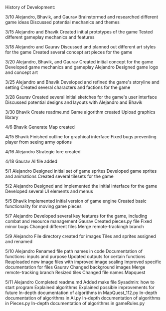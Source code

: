 History of Development:

3/10
Alejandro, Bhavik, and Gaurav
Brainstormed and researched different game ideas
Discussed potential mechanics and themes

3/15
Alejandro and Bhavik
Created initial prototypes of the game
Tested different gameplay mechanics and features

3/18
Alejandro and Gaurav
Discussed and planned out different art styles for the game
Created several concept art pieces for the game

3/20
Alejandro, Bhavik, and Gaurav
Created initial concept for the game
Developed game mechanics and gameplay
Alejandro
Designed game logo and concept art

3/25
Alejandro and Bhavik
Developed and refined the game's storyline and setting
Created several characters and factions for the game

3/28
Gaurav
Created several initial sketches for the game's user interface
Discussed potential designs and layouts with Alejandro and Bhavik

3/30
Bhavik
Create readme.md
Game algorithm created
Upload graphics library

4/6
Bhavik
Generate Map created

4/15
Bhavik
Finished outline for graphical interface
Fixed bugs preventing player from seeing army options

4/16
Alejandro 
Strategic lore created 

4/18
Gaurav
AI file added

5/1
Alejandro
Designed initial set of game sprites
Developed game sprites and animations
Created several tilesets for the game

5/2
Alejandro
Designed and implemented the initial interface for the game
Developed several UI elements and menus

5/5
Bhavik
Implemented initial version of game engine
Created basic functionality for moving game pieces

5/7
Alejandro
Developed several key features for the game, including combat and resource management
Gaurav
Created pieces.py file
Fixed minor bugs
Changed different files Merge remote-trackingh branch

5/9
Alejandro 
File directory created for images
Tiles and sprites assigned and renamed 

5/10
Alejandro 
Renamed file path names in code
Documentation of functions: inputs and purpose
Updated outputs for certain functions
Reuploaded new image files with improved image scaling
Improved specific documentation for files
Gaurav
Changed background images
Merge remote-tracking branch
Resized tiles
Changed file names Mapquest

5/11
Alejandro
Completed readme.md
Added make file
Sysadmin: how to start program
Explained algorithms
Explained possible improvements for future
In-depth documentation of algorithms in MapQuest_112.py
In-depth documentation of algorithms in AI.py
In-depth documentation of algorithms in Pieces.py
In-depth documentation of algorithms in gameRules.py
